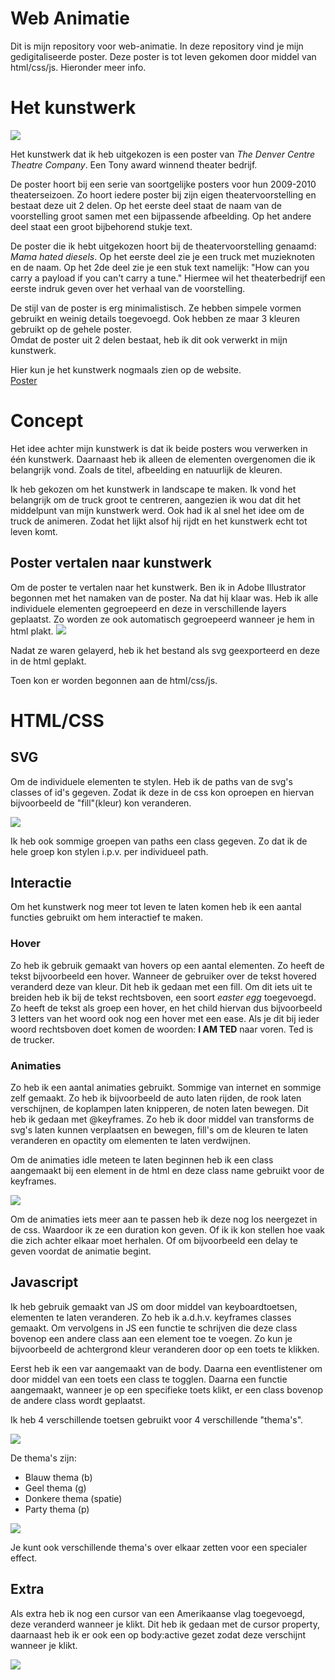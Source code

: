 <h1>Web Animatie</h1>
Dit is mijn repository voor web-animatie. In deze repository vind je mijn gedigitaliseerde poster. Deze poster is tot leven gekomen door middel van html/css/js. Hieronder meer info.

<h1>Het kunstwerk</h1>
<img src="https://designarchives.aiga.org/assets/images/000/100/717/100717_lg.jpg">
<p>Het kunstwerk dat ik heb uitgekozen is een poster van <em>The Denver Centre Theatre Company</em>. Een Tony award winnend theater bedrijf.</p>
<p>De poster hoort bij een serie van soortgelijke posters voor hun 2009-2010 theaterseizoen. Zo hoort iedere poster bij zijn eigen theatervoorstelling en bestaat deze uit 2 delen. Op het eerste deel staat de naam van de voorstelling groot samen met een bijpassende afbeelding. Op het andere deel staat een groot bijbehorend stukje text.</p>
<p>De poster die ik hebt uitgekozen hoort bij de theatervoorstelling genaamd: <em>Mama hated diesels</em>. Op het eerste deel zie je een truck met muzieknoten en de naam. Op het 2de deel zie je een stuk text namelijk: "How can you carry a payload if you can't carry a tune." Hiermee wil het theaterbedrijf een eerste indruk geven over het verhaal van de voorstelling.</p>
<p>De stijl van de poster is erg minimalistisch. Ze hebben simpele vormen gebruikt en weinig details toegevoegd. Ook hebben ze maar 3 kleuren gebruikt op de gehele poster. <br /> Omdat de poster uit 2 delen bestaat, heb ik dit ook verwerkt in mijn kunstwerk.</p>
<p>Hier kun je het kunstwerk nogmaals zien op de website. <br /> <a href="https://designarchives.aiga.org/#/entries/Denver%20Center%20Theatre%20Company/_/detail/relevance/asc/0/7/21027/denver-center-theatre-company-2009-10-season-poster-series/2">Poster</a></p>

<h1> Concept </h1>

Het idee achter mijn kunstwerk is dat ik beide posters wou verwerken in één kunstwerk. Daarnaast heb ik alleen de elementen overgenomen die ik belangrijk vond. Zoals de titel, afbeelding en natuurlijk de kleuren.

Ik heb gekozen om het kunstwerk in landscape te maken. Ik vond het belangrijk om de truck groot te centreren, aangezien ik wou dat dit het middelpunt van mijn kunstwerk werd. Ook had ik al snel het idee om de truck de animeren. Zodat het lijkt alsof hij rijdt en het kunstwerk echt tot leven komt.

<h2> Poster vertalen naar kunstwerk </h2> 
Om de poster te vertalen naar het kunstwerk. Ben ik in Adobe Illustrator begonnen met het namaken van de poster. Na dat hij klaar was. Heb ik alle individuele elementen gegroepeerd en deze in verschillende layers geplaatst. Zo worden ze ook automatisch gegroepeerd wanneer je hem in html plakt.

<img src="https://designarchives.aiga.org/assets/images/000/100/717/100717_lg.jpg">

Nadat ze waren gelayerd, heb ik het bestand als svg geexporteerd en deze in de html geplakt. 

Toen kon er worden begonnen aan de html/css/js.

<h1>HTML/CSS</h1>

<h2> SVG </h2>

Om de individuele elementen te stylen. Heb ik de paths van de svg's classes of id's gegeven. Zodat ik deze in de css kon oproepen en hiervan bijvoorbeeld de "fill"(kleur) kon veranderen. 

<img src="https://designarchives.aiga.org/assets/images/000/100/717/100717_lg.jpg">

Ik heb ook sommige groepen van paths een class gegeven. Zo dat ik de hele groep kon stylen i.p.v. per individueel path.

<h2> Interactie </h2>

Om het kunstwerk nog meer tot leven te laten komen heb ik een aantal functies gebruikt om hem interactief te maken.

<h3> Hover </h3>

Zo heb ik gebruik gemaakt van hovers op een aantal elementen. Zo heeft de tekst bijvoorbeeld een hover. Wanneer de gebruiker over de tekst hovered veranderd deze van kleur. Dit heb ik gedaan met een fill. Om dit iets uit te breiden heb ik bij de tekst rechtsboven, een soort <i>easter egg</i> toegevoegd. Zo heeft de tekst als groep een hover, en het child hiervan dus bijvoorbeeld 3 letters van het woord ook nog een hover met een ease. Als je dit bij ieder woord rechtsboven doet komen de woorden: <b>I AM TED</b> naar voren. Ted is de trucker.

<h3> Animaties </h3>

Zo heb ik een aantal animaties gebruikt. Sommige van internet en sommige zelf gemaakt. Zo heb ik bijvoorbeeld de auto laten rijden, de rook laten verschijnen, de koplampen laten knipperen, de noten laten bewegen. 
Dit heb ik gedaan met @keyframes. Zo heb ik door middel van transforms de svg's laten kunnen verplaatsen en bewegen, fill's om de kleuren te laten veranderen en opactity om elementen te laten verdwijnen.

Om de animaties idle meteen te laten beginnen heb ik een class aangemaakt bij een element in de html en deze class name gebruikt voor de keyframes. 

<img src="https://designarchives.aiga.org/assets/images/000/100/717/100717_lg.jpg">

Om de animaties iets meer aan te passen heb ik deze nog los neergezet in de css. Waardoor ik ze een duration kon geven. Of ik ik kon stellen hoe vaak die zich achter elkaar moet herhalen. Of om bijvoorbeeld een delay te geven voordat de animatie begint.

<h2> Javascript </h2>

Ik heb gebruik gemaakt van JS om door middel van keyboardtoetsen, elementen te laten veranderen.
Zo heb ik a.d.h.v. keyframes classes gemaakt. Om vervolgens in JS een functie te schrijven die deze class bovenop een andere class aan een element toe te voegen. Zo kun je bijvoorbeeld de achtergrond kleur veranderen door op een toets te klikken. 

Eerst heb ik een var aangemaakt van de body.
Daarna een eventlistener om door middel van een toets een class te togglen.
Daarna een functie aangemaakt, wanneer je op een specifieke toets klikt, er een class bovenop de andere class wordt geplaatst.

Ik heb 4 verschillende toetsen gebruikt voor 4 verschillende "thema's".

<img src="https://designarchives.aiga.org/assets/images/000/100/717/100717_lg.jpg">

De thema's zijn: 
- Blauw thema (b)
- Geel thema (g)
- Donkere thema (spatie)
- Party thema (p)

<img src="https://designarchives.aiga.org/assets/images/000/100/717/100717_lg.jpg">

Je kunt ook verschillende thema's over elkaar zetten voor een specialer effect.

<h2> Extra </h2>

Als extra heb ik nog een cursor van een Amerikaanse vlag toegevoegd, deze veranderd wanneer je klikt.
Dit heb ik gedaan met de cursor property, daarnaast heb ik er ook een op body:active gezet zodat deze verschijnt wanneer je klikt.

<img src="http://icons.iconarchive.com/icons/iconfactory/copland-6/32/American-Flag-icon.png">

